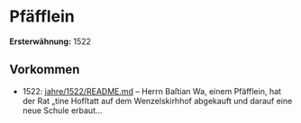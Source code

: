 # Pfäfflein

**Ersterwähnung:** 1522

## Vorkommen
- 1522: [jahre/1522/README.md](../jahre/1522/README.md) – Herrn Baſtian Wa, einem Pfäfflein, hat der Rat
„tine Hofſtatt auf dem Wenzelskirhhof abgekauft und darauf
eine neue Schule erbaut...
